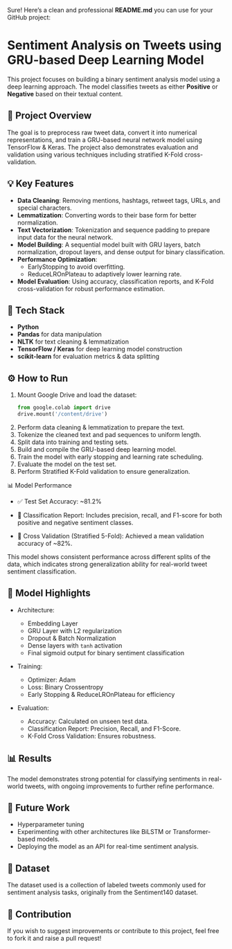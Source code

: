 Sure! Here’s a clean and professional **README.md** you can use for your GitHub project:


# Sentiment Analysis on Tweets using GRU-based Deep Learning Model

This project focuses on building a binary sentiment analysis model using a deep learning approach. The model classifies tweets as either **Positive** or **Negative** based on their textual content.


## 📌 Project Overview

The goal is to preprocess raw tweet data, convert it into numerical representations, and train a GRU-based neural network model using TensorFlow & Keras. The project also demonstrates evaluation and validation using various techniques including stratified K-Fold cross-validation.


## 💡 Key Features

- **Data Cleaning**: Removing mentions, hashtags, retweet tags, URLs, and special characters.
- **Lemmatization**: Converting words to their base form for better normalization.
- **Text Vectorization**: Tokenization and sequence padding to prepare input data for the neural network.
- **Model Building**: A sequential model built with GRU layers, batch normalization, dropout layers, and dense output for binary classification.
- **Performance Optimization**:
  - EarlyStopping to avoid overfitting.
  - ReduceLROnPlateau to adaptively lower learning rate.
- **Model Evaluation**: Using accuracy, classification reports, and K-Fold cross-validation for robust performance estimation.


## 🧠 Tech Stack

- **Python**
- **Pandas** for data manipulation
- **NLTK** for text cleaning & lemmatization
- **TensorFlow / Keras** for deep learning model construction
- **scikit-learn** for evaluation metrics & data splitting


## ⚙️ How to Run

1. Mount Google Drive and load the dataset:
   ```python
   from google.colab import drive
   drive.mount('/content/drive')
   ```
2. Perform data cleaning & lemmatization to prepare the text.
3. Tokenize the cleaned text and pad sequences to uniform length.
4. Split data into training and testing sets.
5. Build and compile the GRU-based deep learning model.
6. Train the model with early stopping and learning rate scheduling.
7. Evaluate the model on the test set.
8. Perform Stratified K-Fold validation to ensure generalization.

📊 Model Performance

 - ✅ Test Set Accuracy: ~81.2%

 - 🧾 Classification Report: Includes precision, recall, and F1-score for both positive and negative sentiment classes.

 - 🔁 Cross Validation (Stratified 5-Fold): Achieved a mean validation accuracy of ~82%.

This model shows consistent performance across different splits of the data, which indicates strong generalization ability for real-world tweet sentiment classification.

## 💪 Model Highlights

- Architecture:
  - Embedding Layer
  - GRU Layer with L2 regularization
  - Dropout & Batch Normalization
  - Dense layers with `tanh` activation
  - Final sigmoid output for binary sentiment classification

- Training:
  - Optimizer: Adam
  - Loss: Binary Crossentropy
  - Early Stopping & ReduceLROnPlateau for efficiency

- Evaluation:
  - Accuracy: Calculated on unseen test data.
  - Classification Report: Precision, Recall, and F1-Score.
  - K-Fold Cross Validation: Ensures robustness.


## 📊 Results

The model demonstrates strong potential for classifying sentiments in real-world tweets, with ongoing improvements to further refine performance.


## 🚀 Future Work

- Hyperparameter tuning
- Experimenting with other architectures like BiLSTM or Transformer-based models.
- Deploying the model as an API for real-time sentiment analysis.


## 📁 Dataset

The dataset used is a collection of labeled tweets commonly used for sentiment analysis tasks, originally from the Sentiment140 dataset.


## 🤝 Contribution

If you wish to suggest improvements or contribute to this project, feel free to fork it and raise a pull request!
